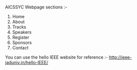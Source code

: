 AICSSYC Webpage sections :-
1. Home
2. About
3. Tracks
4. Speakers
5. Register
6. Sponsors
7. Contact

You can use the hello IEEE website for reference :-
http://ieee-jaduniv.in/hello-IEEE/
